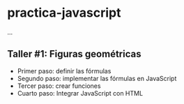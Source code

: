 # practica-javascript

...

## Taller #1: Figuras geométricas

- Primer paso: definir las fórmulas
- Segundo paso: implementar las fórmulas en JavaScript
- Tercer paso: crear funciones
- Cuarto paso: Integrar JavaScript con HTML

